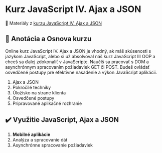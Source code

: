# Kurz JavaScript IV. Ajax a JSON
:briefcase: Materiály z [kurzu JavaScript IV. Ajax a JSON](https://www.vita.sk/online-kurz-javascript-iv-ajax-a-json/)

## 📑 Anotácia a Osnova kurzu 
Online kurz JavaScript IV. Ajax a JSON je vhodný, ak máš skúsenosti s jazykom JavaScript, alebo si už absolvoval náš kurz JavaScript III OOP a chceš sa ďalej zdokonaliť v JavaScripte. Naučíš sa pracovať s DOM a asynchrónnym spracovaním požiadaviek GET či POST. Budeš ovládať osvedčené postupy pre efektívne nasadenie a výkon JavaScript aplikácii.

1. Ajax a JSON
2. Pokročilé techniky
3. Úložisko na strane klienta
4. Osvedčené postupy
5. Pripravované aplikačné rozhranie

## :heavy_check_mark: Využitie JavaScript, Ajax a JSON
1. **Mobilné aplikácie**
2. Analýza a spracovanie dát
3. Asynchrónne spracovanie požiadaviek
